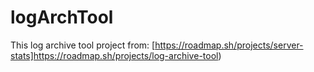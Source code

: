 # logArchTool

This log archive tool 
project from: [https://roadmap.sh/projects/server-stats]https://roadmap.sh/projects/log-archive-tool)
